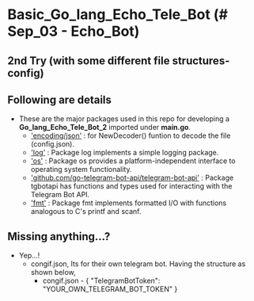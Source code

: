 # Basic_Go_lang_Echo_Tele_Bot (# Sep_03 - Echo_Bot)
## 2nd Try (with some different file structures- config)


## Following are details
- These are the major packages used in this repo for developing a __Go_lang_Echo_Tele_Bot_2__ imported under __main.go__.
  - ['encoding/json'](https://golang.org/pkg/encoding/json/) : for NewDecoder() funtion to decode the file (config.json).
  - ['log'](https://golang.org/pkg/log/) : Package log implements a simple logging package.
  - ['os'](https://golang.org/pkg/os/) : Package os provides a platform-independent interface to operating system functionality.
  - ['github.com/go-telegram-bot-api/telegram-bot-api'](https://godoc.org/github.com/go-telegram-bot-api/telegram-bot-api) : Package tgbotapi has functions and types used for interacting with the Telegram Bot API.
  - ['fmt'](https://golang.org/pkg/fmt/) : Package fmt implements formatted I/O with functions analogous to C's printf and scanf.


## Missing anything...?

- Yep...! 
  - congif.json, Its for their own telegram bot. Having the structure as shown below,
      - congif.json - { "TelegramBotToken": "YOUR_OWN_TELEGRAM_BOT_TOKEN"  } 

